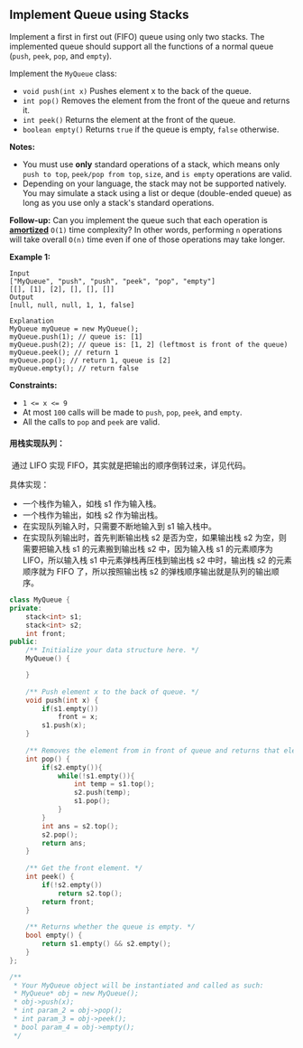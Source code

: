 ## Implement Queue using Stacks

Implement a first in first out (FIFO) queue using only two stacks. The implemented queue should support all the functions of a normal queue (`push`, `peek`, `pop`, and `empty`).

Implement the `MyQueue` class:

- `void push(int x)` Pushes element x to the back of the queue.
- `int pop()` Removes the element from the front of the queue and returns it.
- `int peek()` Returns the element at the front of the queue.
- `boolean empty()` Returns `true` if the queue is empty, `false` otherwise.

**Notes:**

- You must use **only** standard operations of a stack, which means only `push to top`, `peek/pop from top`, `size`, and `is empty` operations are valid.
- Depending on your language, the stack may not be supported natively. You may simulate a stack using a list or deque (double-ended queue) as long as you use only a stack's standard operations.

**Follow-up:** Can you implement the queue such that each operation is **[amortized](https://en.wikipedia.org/wiki/Amortized_analysis)** `O(1)` time complexity? In other words, performing `n` operations will take overall `O(n)` time even if one of those operations may take longer.

**Example 1:**

```
Input
["MyQueue", "push", "push", "peek", "pop", "empty"]
[[], [1], [2], [], [], []]
Output
[null, null, null, 1, 1, false]

Explanation
MyQueue myQueue = new MyQueue();
myQueue.push(1); // queue is: [1]
myQueue.push(2); // queue is: [1, 2] (leftmost is front of the queue)
myQueue.peek(); // return 1
myQueue.pop(); // return 1, queue is [2]
myQueue.empty(); // return false
```

**Constraints:**

- `1 <= x <= 9`
- At most `100` calls will be made to `push`, `pop`, `peek`, and `empty`.
- All the calls to `pop` and `peek` are valid.

#### 用栈实现队列：

​		通过 LIFO 实现 FIFO，其实就是把输出的顺序倒转过来，详见代码。

具体实现：

- 一个栈作为输入，如栈 s1 作为输入栈。
- 一个栈作为输出，如栈 s2 作为输出栈。
- 在实现队列输入时，只需要不断地输入到 s1 输入栈中。
- 在实现队列输出时，首先判断输出栈 s2 是否为空，如果输出栈 s2 为空，则需要把输入栈 s1 的元素搬到输出栈 s2 中，因为输入栈 s1 的元素顺序为 LIFO，所以输入栈 s1 中元素弹栈再压栈到输出栈 s2 中时，输出栈 s2 的元素顺序就为 FIFO 了，所以按照输出栈 s2 的弹栈顺序输出就是队列的输出顺序。

```c++
class MyQueue {
private:
    stack<int> s1;
    stack<int> s2;
    int front;
public:
    /** Initialize your data structure here. */
    MyQueue() {

    }
    
    /** Push element x to the back of queue. */
    void push(int x) {
        if(s1.empty())
            front = x;
        s1.push(x);
    }
    
    /** Removes the element from in front of queue and returns that element. */
    int pop() {
        if(s2.empty()){
            while(!s1.empty()){
                int temp = s1.top();
                s2.push(temp);
                s1.pop();
            }
        }
        int ans = s2.top();
        s2.pop();
        return ans;        
    }
    
    /** Get the front element. */
    int peek() {
        if(!s2.empty())
            return s2.top();
        return front;
    }
    
    /** Returns whether the queue is empty. */
    bool empty() {
        return s1.empty() && s2.empty();
    }
};

/**
 * Your MyQueue object will be instantiated and called as such:
 * MyQueue* obj = new MyQueue();
 * obj->push(x);
 * int param_2 = obj->pop();
 * int param_3 = obj->peek();
 * bool param_4 = obj->empty();
 */
```

